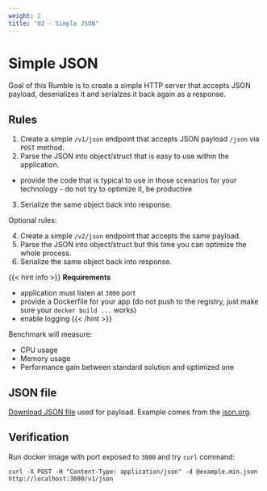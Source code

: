 ```yaml
---
weight: 2
title: "02 - Simple JSON"
---
```


# Simple JSON

Goal of this Rumble is to create a simple HTTP server that accepts JSON payload, deserializes it and serialzes it back again as a response.

## Rules

1. Create a simple `/v1/json` endpoint that accepts JSON payload `/json` via `POST` method.
2. Parse the JSON into object/struct that is easy to use within the application.
- provide the code that is typical to use in those scenarios for your technology - do not try to optimize it, be productive
3. Serialize the same object back into response.

Optional rules:

4. Create a simple `/v2/json` endpoint that accepts the same payload.
5. Parse the JSON into object/struct but this time you can optimize the whole process.
3. Serialize the same object back into response.


{{< hint info >}}
**Requirements**

- application must listen at `3000` port
- provide a Dockerfile for your app (do not push to the registry, just make sure your `docker build ...` works)
- enable logging
{{< /hint >}}

Benchmark will measure:
- CPU usage
- Memory usage
- Performance gain between standard solution and optimized one

## JSON file

[Download JSON file](https://raw.githubusercontent.com/Selleo/rumble/main/src/02/example.min.json) used for payload. Example comes from the [json.org](https://www.json.org/example.html).

## Verification

Run docker image with port exposed to `3000` and try `curl` command:

```
curl -X POST -H "Content-Type: application/json" -d @example.min.json http://localhost:3000/v1/json
```

